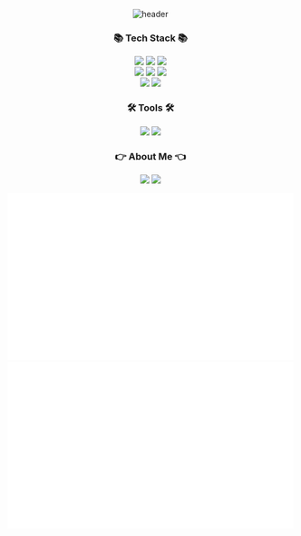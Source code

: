 <div align="center">

![header](https://capsule-render.vercel.app/api?type=slice&text=Jaehyun-Park&fontSize=50&height=200&desc=jaehyun-github&color=000012&fontColor=ffffff&fontAlign=75&fontAlignY=20&descAlign=85&descAlignY=35&rotate=13)


 <h3 align="center">📚 Tech Stack 📚</h3>

  <img src="https://img.shields.io/badge/HTML-E34F26?style=flat&logo=HTML5&logoColor=white"/></a>
  <img src="https://img.shields.io/badge/CSS-1572B6?style=flat&logo=CSS3&logoColor=white"/></a>
  <img src="https://img.shields.io/badge/JavaScript-F7DF1E?style=flat&logo=JavaScript&logoColor=000000"/></a>
  <br>
  <img src="https://img.shields.io/badge/JQuery-0769AD?style=flat&logo=JQuery&logoColor=white"/></a>
  <img src="https://img.shields.io/badge/React-61DAFB?style=flat&logo=React&logoColor=000000"/></a>
  <img src="https://img.shields.io/badge/Java-007396?style=flat&logo=Java&logoColor=white"/></a>
  <br>
  <img src="https://img.shields.io/badge/Spring Boot-6DB33F?style=flat&logo=Spring Boot&logoColor=white"/></a>
  <img src="https://img.shields.io/badge/MySQL-4479A1?style=flat&logo=MySQL&logoColor=white"/></a>
  
 <h3 align"center"> 🛠 Tools 🛠 </h3>
 
  <img src="https://img.shields.io/badge/Visual Studio Code-007ACC?style=flat&logo=Visual Studio Code&logoColor=white"/></a>
  <img src="https://img.shields.io/badge/IntelliJ IDEA-000000?style=flat&logo=IntelliJ IDEA&logoColor=white"/></a>
  

 <h3 align="center">👉 About Me 👈</h3>

<a href="mailto:pjh950117@gmail.com"><img src="https://img.shields.io/badge/Gmail-EA4335?style=badge&logo=Gmail&logoColor=white&link=mailto:pjh950117@gmail.com"/></a>
<a href="https://velog.io/@pjh950117"><img src="https://img.shields.io/badge/Velog-20C997?style=badge&logo=Velog&logoColor=white&link=https://velog.io/@pjh950117"/></a>


![](https://github.com/jaehyun-github/github-stats-transparent/blob/output/generated/overview.svg)
![](https://github.com/jaehyun-github/github-stats-transparent/blob/output/generated/languages.svg)

</div>

